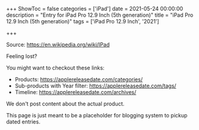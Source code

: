 +++
ShowToc = false
categories = ['iPad']
date = 2021-05-24 00:00:00
description = "Entry for iPad Pro 12.9 Inch (5th generation)"
title = "iPad Pro 12.9 Inch (5th generation)"
tags = ['iPad Pro 12.9 Inch', '2021']

+++

Source: https://en.wikipedia.org/wiki/IPad

Feeling lost?

You might want to checkout these links:
- Products: https://applereleasedate.com/categories/
- Sub-products with Year filter: https://applereleasedate.com/tags/
- Timeline: https://applereleasedate.com/archives/

We don't post content about the actual product. 



This page is just meant to be a placeholder for blogging system to pickup dated entries. 


